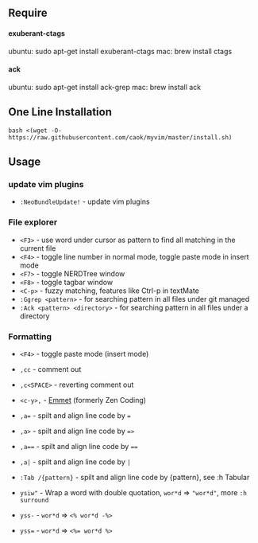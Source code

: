 ## Require
#### exuberant-ctags
ubuntu: sudo apt-get install exuberant-ctags
mac: brew install ctags
#### ack
ubuntu: sudo apt-get install ack-grep
mac: brew install ack

## One Line Installation
```
bash <(wget -O- https://raw.githubusercontent.com/caok/myvim/master/install.sh)
```

## Usage
### update vim plugins

* `:NeoBundleUpdate!`  - update vim plugins

### File explorer

* `<F3>`             - use word under cursor as pattern to find all matching in the current file
* `<F4>`             - toggle line number in normal mode, toggle paste mode in insert mode
* `<F7>`             - toggle NERDTree window
* `<F8>`             - toggle tagbar window
* `<C-p>`            - fuzzy matching, features like Ctrl-p in textMate
* `:Ggrep <pattern>` - for searching pattern in all files under git managed
* `:Ack <pattern> <directory>` - for searching pattern in all files under a directory

### Formatting

* `<F4>`      - toggle paste mode (insert mode)
* `,cc`       - comment out
* `,c<SPACE>` - reverting comment out
* `<c-y>,`    - [Emmet](https://github.com/emmetio/emmet) (formerly Zen Coding)

* `,a=`  - spilt and align line code by `=`
* `,a>`  - spilt and align line code by `=>`
* `,a==` - spilt and align line code by `==`
* `,a|`  - spilt and align line code by `|`
* `:Tab /{pattern}` - spilt and align line code by {pattern}, see :h Tabular

* `ysiw"` - Wrap a word with double quotation, `wor*d` => `"wor*d"`, more `:h surround`
* `yss-`  - `wor*d` => `<% wor*d -%>`
* `yss=`  - `wor*d` => `<%= wor*d %>`
